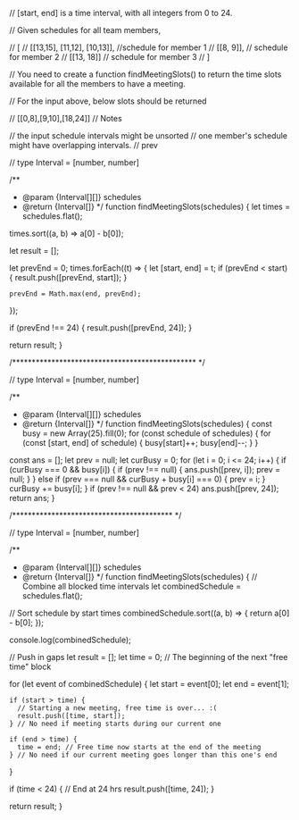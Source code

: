 // [start, end] is a time interval, with all integers from 0 to 24.

// Given schedules for all team members,

// [
//   [[13,15], [11,12], [10,13]], //schedule for member 1
//   [[8, 9]], // schedule for member 2
//   [[13, 18]] // schedule for member 3
// ]

// You need to create a function findMeetingSlots() to return the time slots available for all the members to have a meeting.

// For the input above, below slots should be returned

// [[0,8],[9,10],[18,24]]
// Notes

// the input schedule intervals might be unsorted
// one member's schedule might have overlapping intervals.
// prev

// type Interval = [number, number]

/**
 * @param {Interval[][]} schedules
 * @return {Interval[]}
 */
function findMeetingSlots(schedules) {
  let times = schedules.flat();

  times.sort((a, b) => a[0] - b[0]);

  let result = [];

  let prevEnd = 0;
  times.forEach((t) => {
    let [start, end] = t;
    if (prevEnd < start) {
      result.push([prevEnd, start]);
    }

    prevEnd = Math.max(end, prevEnd);
  });

  if (prevEnd !== 24) {
    result.push([prevEnd, 24]);
  }

  return result;
}

/*********************************************** */

// type Interval = [number, number]

/**
 * @param {Interval[][]} schedules
 * @return {Interval[]}
 */
function findMeetingSlots(schedules) {
  const busy = new Array(25).fill(0);
  for (const schedule of schedules) {
    for (const [start, end] of schedule) {
      busy[start]++;
      busy[end]--;
    }
  }

  const ans = [];
  let prev = null;
  let curBusy = 0;
  for (let i = 0; i <= 24; i++) {
    if (curBusy === 0 && busy[i]) {
      if (prev !== null) {
        ans.push([prev, i]);
        prev = null;
      }
    } else if (prev === null && curBusy + busy[i] === 0) {
      prev = i;
    }
    curBusy += busy[i];
  }
  if (prev !== null && prev < 24) ans.push([prev, 24]);
  return ans;
}

/***************************************** */

// type Interval = [number, number]

/**
 * @param {Interval[][]} schedules
 * @return {Interval[]}
 */
function findMeetingSlots(schedules) {
  // Combine all blocked time intervals
  let combinedSchedule = schedules.flat();

  // Sort schedule by start times
  combinedSchedule.sort((a, b) => {
    return a[0] - b[0];
  });

  console.log(combinedSchedule);

  // Push in gaps
  let result = [];
  let time = 0; // The beginning of the next "free time" block

  for (let event of combinedSchedule) {
    let start = event[0];
    let end = event[1];

    if (start > time) {
      // Starting a new meeting, free time is over... :(
      result.push([time, start]);
    } // No need if meeting starts during our current one

    if (end > time) {
      time = end; // Free time now starts at the end of the meeting
    } // No need if our current meeting goes longer than this one's end
  }

  if (time < 24) {
    // End at 24 hrs
    result.push([time, 24]);
  }

  return result;
}
